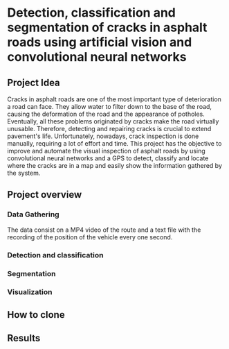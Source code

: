 # Detection, classification and segmentation of cracks in asphalt roads using artificial vision and convolutional neural networks

## Project Idea
Cracks in asphalt roads are one of the most important type of deterioration a road can face. They allow water to filter down to the base of the road, causing the deformation of the road and the appearance of potholes. Eventually, all these problems originated by cracks make the road virtually unusable. Therefore, detecting and repairing cracks is crucial to extend pavement's life. Unfortunately, nowadays, crack inspection is done manually, requiring a lot of effort and time. This project has the objective to improve and automate the visual inspection of asphalt roads by using convolutional neural networks and a GPS to detect, classify and locate where the cracks are in a map and easily show the information gathered by the system.

## Project overview

### Data Gathering

The data consist on a MP4 video of the route and a text file with the recording of the position of the vehicle every one second.

### Detection and classification



### Segmentation



### Visualization


## How to clone


## Results


